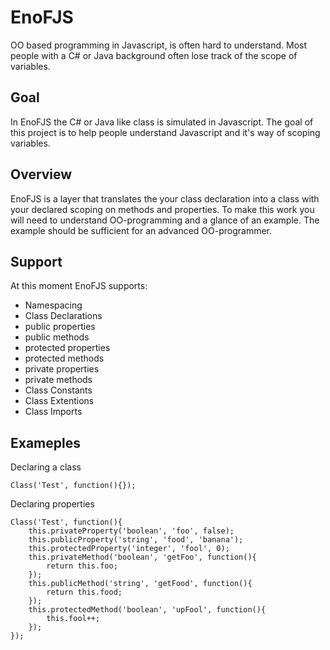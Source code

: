 EnoFJS
======
OO based programming in Javascript, is often hard to understand. 
Most people with a C# or Java background often lose track of the 
scope of variables. 

Goal
----
In EnoFJS the C# or Java like class is simulated in Javascript.
The goal of this project is to help people understand Javascript 
and it's way of scoping variables. 

Overview
--------
EnoFJS is a layer that translates the your class declaration into
a class with your declared scoping on methods and properties. To 
make this work you will need to understand OO-programming and 
a glance of an example. The example should be sufficient for 
an advanced OO-programmer.

Support
-------
At this moment EnoFJS supports:
 * Namespacing
 * Class Declarations
 * public properties
 * public methods
 * protected properties
 * protected methods
 * private properties
 * private methods
 * Class Constants
 * Class Extentions
 * Class Imports

Exameples
--------
Declaring a class

    Class('Test', function(){});
    
Declaring properties

    Class('Test', function(){
        this.privateProperty('boolean', 'foo', false);
        this.publicProperty('string', 'food', 'banana');
        this.protectedProperty('integer', 'fool', 0);
        this.privateMethod('boolean', 'getFoo', function(){
            return this.foo;
        });
        this.publicMethod('string', 'getFood', function(){
            return this.food;
        });
        this.protectedMethod('boolean', 'upFool', function(){
            this.fool++;
        });
    });
